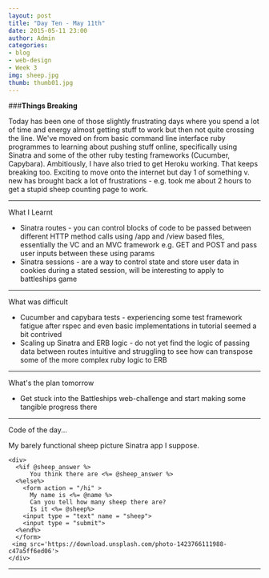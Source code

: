 ```yaml
---
layout: post
title: "Day Ten - May 11th"
date: 2015-05-11 23:00
author: Admin
categories:
- blog
- web-design
- Week 3
img: sheep.jpg
thumb: thumb01.jpg
---
```


###<b>Things Breaking</b>

Today has been one of those slightly frustrating days where you spend a lot of time and energy almost getting stuff to work but then not quite crossing the line.
We've moved on from basic command line interface ruby programmes to learning about pushing stuff online, specifically using Sinatra and some of the other ruby testing frameworks (Cucumber, Capybara).
Ambitiously, I have also tried to get Heroku working. That keeps breaking too.
Exciting to move onto the internet but day 1 of something v. new has brought back a lot of frustrations - e.g. took me about 2 hours to get a stupid sheep counting page to work.

****

What I Learnt

* Sinatra routes - you can control blocks of code to be passed between different HTTP method calls using /app and /view based files, essentially the VC and an MVC framework e.g. GET and POST and pass user inputs between these using params
* Sinatra sessions - are a way to control state and store user data in cookies during a stated session, will be interesting to apply to battleships game

****

What was difficult

* Cucumber and capybara tests - experiencing some test framework fatigue after rspec and even basic implementations in tutorial seemed a bit contrived
* Scaling up Sinatra and ERB logic - do not yet find the logic of passing data between routes intuitive and struggling to see how can transpose some of the more complex ruby logic to ERB

****

What's the plan tomorrow

* Get stuck into the Battleships web-challenge and start making some tangible progress there

****

Code of the day...

My barely functional sheep picture Sinatra app I suppose.

    <div>
      <%if @sheep_answer %>
          You think there are <%= @sheep_answer %>
      <%else%>
        <form action = "/hi" >
          My name is <%= @name %>
          Can you tell how many sheep there are?
          Is it <%= @sheep%>
        <input type = "text" name = "sheep">
        <input type = "submit">
      <%end%>
      </form>
     <img src='https://download.unsplash.com/photo-1423766111988-c47a5ff6ed06'>
    </div>

****
<!--more-->


[hampden]: https://github.com/jekyll/jekyll
